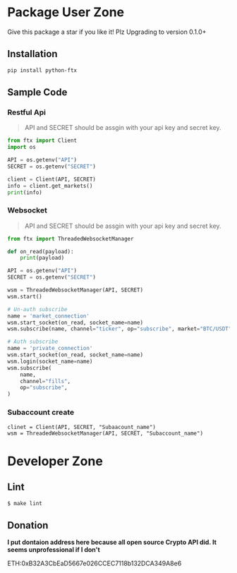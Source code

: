 # Package User Zone

Give this package a star if you like it!
Plz Upgrading to version 0.1.0+


## Installation

```bash
pip install python-ftx
```

## Sample Code
### Restful Api

> API and SECRET should be assgin with your api key and secret key.
```python
from ftx import Client
import os

API = os.getenv("API")
SECRET = os.getenv("SECRET")

client = Client(API, SECRET)
info = client.get_markets()
print(info)

```
### Websocket

> API and SECRET should be assgin with your api key and secret key.

```python
from ftx import ThreadedWebsocketManager

def on_read(payload):
    print(payload)

API = os.getenv("API")
SECRET = os.getenv("SECRET")

wsm = ThreadedWebsocketManager(API, SECRET)
wsm.start()

# Un-auth subscribe
name = 'market_connection'
wsm.start_socket(on_read, socket_name=name)
wsm.subscribe(name, channel="ticker", op="subscribe", market="BTC/USDT")

# Auth subscribe
name = 'private_connection'
wsm.start_socket(on_read, socket_name=name)
wsm.login(socket_name=name)
wsm.subscribe(
    name,
    channel="fills",
    op="subscribe",
)
```

### Subaccount create
```
clinet = Client(API, SECRET, "Subaacount_name")
wsm = ThreadedWebsocketManager(API, SECRET, "Subaccount_name")
```

# Developer Zone

## Lint

```bash
$ make lint
```

## Donation
**I put dontaion address here because all open source Crypto API did. It seems unprofessional if I don't**

ETH:0xB32A3CbEaD5667e026CCEC7118b132DCA349A8e6

